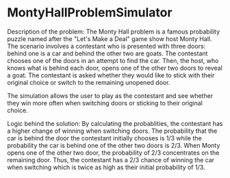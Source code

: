 # MontyHallProblemSimulator

Description of the problem:
The Monty Hall problem is a famous probability puzzle named after the "Let's Make a Deal" game show host Monty Hall. 
The scenario involves a contestant who is presented with three doors: behind one is a car and behind the other two are goats. 
The contestant chooses one of the doors in an attempt to find the car. 
Then, the host, who knows what is behind each door, opens one of the other two doors to reveal a goat. 
The contestant is asked whether they would like to stick with their original choice or switch to the remaining unopened door.

The simulation allows the user to play as the contestant and see whether they win more often when switching doors or sticking to their original choice. 

Logic behind the solution: 
By calculating the probablities, the contestant has a higher change of winning when switching doors.
The probability that the car is behind the door the contestant initially chooses is 1/3 while the probability the car is behind one of the other two doors is 2/3.
When Monty opens one of the other two door, the probability of 2/3 concentrates on the remaining door. 
Thus, the contestant has a 2/3 chance of winning the car when switching which is twice as high as their initial probability of 1/3. 
